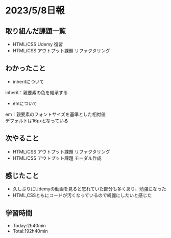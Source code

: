 # 2023/5/8日報

## 取り組んだ課題一覧
- HTML/CSS Udemy 復習
- HTML/CSS アウトプット課題 リファクタリング

## わかったこと
- inheritについて

inherit：親要素の色を継承する

- emについて

em：親要素のフォントサイズを基準とした相対値<br>
  デフォルトは16pxとなっている

## 次やること
- HTML/CSS アウトプット課題 リファクタリング
- HTML/CSS アウトプット課題 モーダル作成

## 感じたこと
- 久しぶりにUdemyの動画を見ると忘れていた部分も多くあり、勉強になった
- HTML,CSSともにコードが汚くなっているので綺麗にしたいと感じた

## 学習時間
- Today:2h40min
- Total:192h40min

